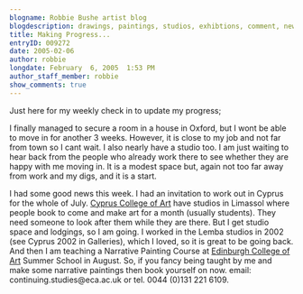 ```yaml
---
blogname: Robbie Bushe artist blog
blogdescription: drawings, paintings, studios, exhibtions, comment, news as they happen to Robbie Bushe
title: Making Progress...
entryID: 009272
date: 2005-02-06
author: robbie
longdate: February  6, 2005  1:53 PM
author_staff_member: robbie
show_comments: true
---
```


<p>Just here for my weekly check in to update my progress;</p>

<p>I finally managed to secure a room in a house in Oxford, but I wont be able to move in for another 3 weeks. However, it is close to my job and not far from town so I cant wait. I also nearly have a studio too. I am just waiting to hear back from the people who already work there to see whether they are happy with me moving in. It is a modest space but, again not too far away from work and my digs, and it is a start.</p>

<p>I had some good news this week. I had an invitation to work out in Cyprus for the whole of July. <a href="http://www.geocities.com/artcyprus/">Cyprus College of Art</a> have studios in Limassol where people book to come and make art for a month (usually students). They need someone to look after them while they are there. But I get studio space and lodgings, so I am going. I worked in the Lemba studios in 2002 (see Cyprus 2002 in Galleries), which I loved, so it is great to be going back. And then I am teaching a Narrative Painting Course at <a href="http://www.eca.ac.uk">Edinburgh College of Art</a>  Summer School in August. So, if you fancy being taught by me and make some narrative paintings then book yourself on now. email: continuing.studies@eca.ac.uk or tel. 0044 (0)131 221 6109.</p>

